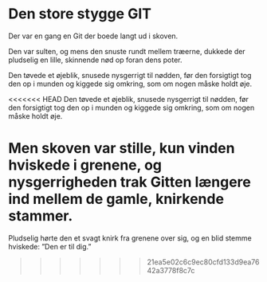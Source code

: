 # Den store stygge GIT
Der var en gang en Git der boede langt ud i skoven.

Den var sulten, og mens den snuste rundt mellem træerne, dukkede der pludselig en lille, skinnende nød op foran dens poter.

Den tøvede et øjeblik, snusede nysgerrigt til nødden, før den forsigtigt tog den op i munden og kiggede sig omkring, som om nogen måske holdt øje.

<<<<<<< HEAD
Den tøvede et øjeblik, snusede nysgerrigt til nødden, før den forsigtigt tog den op i munden og kiggede sig omkring, som om nogen måske holdt øje.

Men skoven var stille, kun vinden hviskede i grenene, og nysgerrigheden trak Gitten længere ind mellem de gamle, knirkende stammer.
=======
Pludselig hørte den et svagt knirk fra grenene over sig, og en blid stemme hviskede: ”Den er til dig.”
>>>>>>> 21ea5e02c6c9ec80cfd133d9ea7642a3778f8c7c
